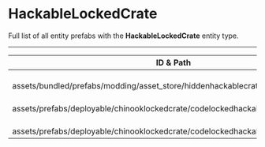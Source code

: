 # HackableLockedCrate
Full list of all <Badge type="warning" text="3"/> entity prefabs with the **HackableLockedCrate** entity type.

---
| ID & Path |
| --- |
| <a href="#3527151681"><Badge id="3527151681" type="tip" text="#"/></a> <Badge type="tip" text="3527151681"/> <Badge type="info" text="Poolable"/> <Badge type="info" text="RealmedRemove"/> <Badge type="info" text="Model"/> <Badge type="info" text="EntityFlag_Toggle"/> <Badge type="info" text="EntityFlag_Toggle"/> <br> assets/bundled/prefabs/modding/asset_store/hiddenhackablecrate.prefab |
| <a href="#209286362"><Badge id="209286362" type="tip" text="#"/></a> <Badge type="tip" text="209286362"/> <Badge type="info" text="Poolable"/> <Badge type="info" text="RealmedRemove"/> <Badge type="info" text="Model"/> <Badge type="info" text="EntityFlag_Toggle"/> <Badge type="info" text="EntityFlag_Toggle"/> <br> assets/prefabs/deployable/chinooklockedcrate/codelockedhackablecrate.prefab |
| <a href="#2043434947"><Badge id="2043434947" type="tip" text="#"/></a> <Badge type="tip" text="2043434947"/> <Badge type="info" text="Poolable"/> <Badge type="info" text="RealmedRemove"/> <Badge type="info" text="Model"/> <Badge type="info" text="EntityFlag_Toggle"/> <Badge type="info" text="EntityFlag_Toggle"/> <br> assets/prefabs/deployable/chinooklockedcrate/codelockedhackablecrate_oilrig.prefab |
